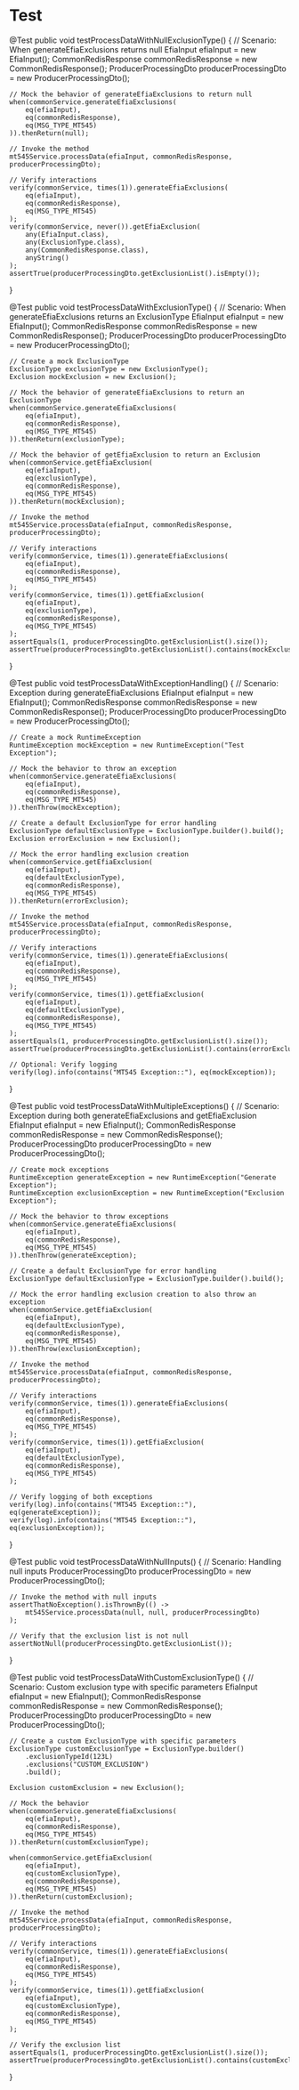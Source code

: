 # Test

@Test
public void testProcessDataWithNullExclusionType() {
    // Scenario: When generateEfiaExclusions returns null
    EfiaInput efiaInput = new EfiaInput();
    CommonRedisResponse commonRedisResponse = new CommonRedisResponse();
    ProducerProcessingDto producerProcessingDto = new ProducerProcessingDto();
    
    // Mock the behavior of generateEfiaExclusions to return null
    when(commonService.generateEfiaExclusions(
        eq(efiaInput), 
        eq(commonRedisResponse), 
        eq(MSG_TYPE_MT545)
    )).thenReturn(null);
    
    // Invoke the method
    mt545Service.processData(efiaInput, commonRedisResponse, producerProcessingDto);
    
    // Verify interactions
    verify(commonService, times(1)).generateEfiaExclusions(
        eq(efiaInput), 
        eq(commonRedisResponse), 
        eq(MSG_TYPE_MT545)
    );
    verify(commonService, never()).getEfiaExclusion(
        any(EfiaInput.class), 
        any(ExclusionType.class), 
        any(CommonRedisResponse.class), 
        anyString()
    );
    assertTrue(producerProcessingDto.getExclusionList().isEmpty());
}

@Test
public void testProcessDataWithExclusionType() {
    // Scenario: When generateEfiaExclusions returns an ExclusionType
    EfiaInput efiaInput = new EfiaInput();
    CommonRedisResponse commonRedisResponse = new CommonRedisResponse();
    ProducerProcessingDto producerProcessingDto = new ProducerProcessingDto();
    
    // Create a mock ExclusionType
    ExclusionType exclusionType = new ExclusionType();
    Exclusion mockExclusion = new Exclusion();
    
    // Mock the behavior of generateEfiaExclusions to return an ExclusionType
    when(commonService.generateEfiaExclusions(
        eq(efiaInput), 
        eq(commonRedisResponse), 
        eq(MSG_TYPE_MT545)
    )).thenReturn(exclusionType);
    
    // Mock the behavior of getEfiaExclusion to return an Exclusion
    when(commonService.getEfiaExclusion(
        eq(efiaInput), 
        eq(exclusionType), 
        eq(commonRedisResponse), 
        eq(MSG_TYPE_MT545)
    )).thenReturn(mockExclusion);
    
    // Invoke the method
    mt545Service.processData(efiaInput, commonRedisResponse, producerProcessingDto);
    
    // Verify interactions
    verify(commonService, times(1)).generateEfiaExclusions(
        eq(efiaInput), 
        eq(commonRedisResponse), 
        eq(MSG_TYPE_MT545)
    );
    verify(commonService, times(1)).getEfiaExclusion(
        eq(efiaInput), 
        eq(exclusionType), 
        eq(commonRedisResponse), 
        eq(MSG_TYPE_MT545)
    );
    assertEquals(1, producerProcessingDto.getExclusionList().size());
    assertTrue(producerProcessingDto.getExclusionList().contains(mockExclusion));
}

@Test
public void testProcessDataWithExceptionHandling() {
    // Scenario: Exception during generateEfiaExclusions
    EfiaInput efiaInput = new EfiaInput();
    CommonRedisResponse commonRedisResponse = new CommonRedisResponse();
    ProducerProcessingDto producerProcessingDto = new ProducerProcessingDto();
    
    // Create a mock RuntimeException
    RuntimeException mockException = new RuntimeException("Test Exception");
    
    // Mock the behavior to throw an exception
    when(commonService.generateEfiaExclusions(
        eq(efiaInput), 
        eq(commonRedisResponse), 
        eq(MSG_TYPE_MT545)
    )).thenThrow(mockException);
    
    // Create a default ExclusionType for error handling
    ExclusionType defaultExclusionType = ExclusionType.builder().build();
    Exclusion errorExclusion = new Exclusion();
    
    // Mock the error handling exclusion creation
    when(commonService.getEfiaExclusion(
        eq(efiaInput), 
        eq(defaultExclusionType), 
        eq(commonRedisResponse), 
        eq(MSG_TYPE_MT545)
    )).thenReturn(errorExclusion);
    
    // Invoke the method
    mt545Service.processData(efiaInput, commonRedisResponse, producerProcessingDto);
    
    // Verify interactions
    verify(commonService, times(1)).generateEfiaExclusions(
        eq(efiaInput), 
        eq(commonRedisResponse), 
        eq(MSG_TYPE_MT545)
    );
    verify(commonService, times(1)).getEfiaExclusion(
        eq(efiaInput), 
        eq(defaultExclusionType), 
        eq(commonRedisResponse), 
        eq(MSG_TYPE_MT545)
    );
    assertEquals(1, producerProcessingDto.getExclusionList().size());
    assertTrue(producerProcessingDto.getExclusionList().contains(errorExclusion));
    
    // Optional: Verify logging
    verify(log).info(contains("MT545 Exception::"), eq(mockException));
}

@Test
public void testProcessDataWithMultipleExceptions() {
    // Scenario: Exception during both generateEfiaExclusions and getEfiaExclusion
    EfiaInput efiaInput = new EfiaInput();
    CommonRedisResponse commonRedisResponse = new CommonRedisResponse();
    ProducerProcessingDto producerProcessingDto = new ProducerProcessingDto();
    
    // Create mock exceptions
    RuntimeException generateException = new RuntimeException("Generate Exception");
    RuntimeException exclusionException = new RuntimeException("Exclusion Exception");
    
    // Mock the behavior to throw exceptions
    when(commonService.generateEfiaExclusions(
        eq(efiaInput), 
        eq(commonRedisResponse), 
        eq(MSG_TYPE_MT545)
    )).thenThrow(generateException);
    
    // Create a default ExclusionType for error handling
    ExclusionType defaultExclusionType = ExclusionType.builder().build();
    
    // Mock the error handling exclusion creation to also throw an exception
    when(commonService.getEfiaExclusion(
        eq(efiaInput), 
        eq(defaultExclusionType), 
        eq(commonRedisResponse), 
        eq(MSG_TYPE_MT545)
    )).thenThrow(exclusionException);
    
    // Invoke the method
    mt545Service.processData(efiaInput, commonRedisResponse, producerProcessingDto);
    
    // Verify interactions
    verify(commonService, times(1)).generateEfiaExclusions(
        eq(efiaInput), 
        eq(commonRedisResponse), 
        eq(MSG_TYPE_MT545)
    );
    verify(commonService, times(1)).getEfiaExclusion(
        eq(efiaInput), 
        eq(defaultExclusionType), 
        eq(commonRedisResponse), 
        eq(MSG_TYPE_MT545)
    );
    
    // Verify logging of both exceptions
    verify(log).info(contains("MT545 Exception::"), eq(generateException));
    verify(log).info(contains("MT545 Exception::"), eq(exclusionException));
}

@Test
public void testProcessDataWithNullInputs() {
    // Scenario: Handling null inputs
    ProducerProcessingDto producerProcessingDto = new ProducerProcessingDto();
    
    // Invoke the method with null inputs
    assertThatNoException().isThrownBy(() -> 
        mt545Service.processData(null, null, producerProcessingDto)
    );
    
    // Verify that the exclusion list is not null
    assertNotNull(producerProcessingDto.getExclusionList());
}

@Test
public void testProcessDataWithCustomExclusionType() {
    // Scenario: Custom exclusion type with specific parameters
    EfiaInput efiaInput = new EfiaInput();
    CommonRedisResponse commonRedisResponse = new CommonRedisResponse();
    ProducerProcessingDto producerProcessingDto = new ProducerProcessingDto();
    
    // Create a custom ExclusionType with specific parameters
    ExclusionType customExclusionType = ExclusionType.builder()
        .exclusionTypeId(123L)
        .exclusions("CUSTOM_EXCLUSION")
        .build();
    
    Exclusion customExclusion = new Exclusion();
    
    // Mock the behavior
    when(commonService.generateEfiaExclusions(
        eq(efiaInput), 
        eq(commonRedisResponse), 
        eq(MSG_TYPE_MT545)
    )).thenReturn(customExclusionType);
    
    when(commonService.getEfiaExclusion(
        eq(efiaInput), 
        eq(customExclusionType), 
        eq(commonRedisResponse), 
        eq(MSG_TYPE_MT545)
    )).thenReturn(customExclusion);
    
    // Invoke the method
    mt545Service.processData(efiaInput, commonRedisResponse, producerProcessingDto);
    
    // Verify interactions
    verify(commonService, times(1)).generateEfiaExclusions(
        eq(efiaInput), 
        eq(commonRedisResponse), 
        eq(MSG_TYPE_MT545)
    );
    verify(commonService, times(1)).getEfiaExclusion(
        eq(efiaInput), 
        eq(customExclusionType), 
        eq(commonRedisResponse), 
        eq(MSG_TYPE_MT545)
    );
    
    // Verify the exclusion list
    assertEquals(1, producerProcessingDto.getExclusionList().size());
    assertTrue(producerProcessingDto.getExclusionList().contains(customExclusion));
}
